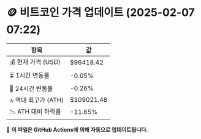 # 🪙 비트코인 가격 업데이트 (2025-02-07 07:22)

| 항목                | 값 |
|--------------------|----------------|
| 💰 현재 가격 (USD) | $96418.42 |
| ⏳ 1시간 변동률    | -0.05% |
| 📆 24시간 변동률   | -0.26% |
| 🔝 역대 최고가 (ATH) | $109021.48 |
| 📉 ATH 대비 하락률 | -11.65% |

🔄 **이 파일은 GitHub Actions에 의해 자동으로 업데이트됩니다.**
